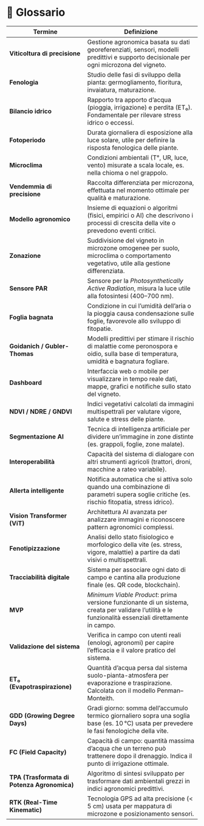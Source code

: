 # 📖 Glossario

| Termine                              | Definizione |
|-------------------------------------|-------------|
| **Viticoltura di precisione**       | Gestione agronomica basata su dati georeferenziati, sensori, modelli predittivi e supporto decisionale per ogni microzona del vigneto. |
| **Fenologia**                       | Studio delle fasi di sviluppo della pianta: germogliamento, fioritura, invaiatura, maturazione. |
| **Bilancio idrico**                 | Rapporto tra apporto d’acqua (pioggia, irrigazione) e perdita (ET₀). Fondamentale per rilevare stress idrico o eccessi. |
| **Fotoperiodo**                     | Durata giornaliera di esposizione alla luce solare, utile per definire la risposta fenologica delle piante. |
| **Microclima**                      | Condizioni ambientali (T°, UR, luce, vento) misurate a scala locale, es. nella chioma o nel grappolo. |
| **Vendemmia di precisione**         | Raccolta differenziata per microzona, effettuata nel momento ottimale per qualità e maturazione. |
| **Modello agronomico**              | Insieme di equazioni o algoritmi (fisici, empirici o AI) che descrivono i processi di crescita della vite o prevedono eventi critici. |
| **Zonazione**                       | Suddivisione del vigneto in microzone omogenee per suolo, microclima o comportamento vegetativo, utile alla gestione differenziata. |
| **Sensore PAR**                     | Sensore per la *Photosynthetically Active Radiation*, misura la luce utile alla fotosintesi (400–700 nm). |
| **Foglia bagnata**                  | Condizione in cui l’umidità dell’aria o la pioggia causa condensazione sulle foglie, favorevole allo sviluppo di fitopatie. |
| **Goidanich / Gubler-Thomas**       | Modelli predittivi per stimare il rischio di malattie come peronospora e oidio, sulla base di temperatura, umidità e bagnatura fogliare. |
| **Dashboard**                       | Interfaccia web o mobile per visualizzare in tempo reale dati, mappe, grafici e notifiche sullo stato del vigneto. |
| **NDVI / NDRE / GNDVI**             | Indici vegetativi calcolati da immagini multispettrali per valutare vigore, salute e stress delle piante. |
| **Segmentazione AI**                | Tecnica di intelligenza artificiale per dividere un’immagine in zone distinte (es. grappoli, foglie, zone malate). |
| **Interoperabilità**                | Capacità del sistema di dialogare con altri strumenti agricoli (trattori, droni, macchine a rateo variabile). |
| **Allerta intelligente**            | Notifica automatica che si attiva solo quando una combinazione di parametri supera soglie critiche (es. rischio fitopatia, stress idrico). |
| **Vision Transformer (ViT)**        | Architettura AI avanzata per analizzare immagini e riconoscere pattern agronomici complessi. |
| **Fenotipizzazione**                | Analisi dello stato fisiologico e morfologico della vite (es. stress, vigore, malattie) a partire da dati visivi o multispettrali. |
| **Tracciabilità digitale**          | Sistema per associare ogni dato di campo e cantina alla produzione finale (es. QR code, blockchain). |
| **MVP**                             | *Minimum Viable Product*: prima versione funzionante di un sistema, creata per validare l’utilità e le funzionalità essenziali direttamente in campo. |
| **Validazione del sistema**         | Verifica in campo con utenti reali (enologi, agronomi) per capire l’efficacia e il valore pratico del sistema. |
| **ET₀ (Evapotraspirazione)**        | Quantità d’acqua persa dal sistema suolo-pianta-atmosfera per evaporazione e traspirazione. Calcolata con il modello Penman–Monteith. |
| **GDD (Growing Degree Days)**       | Gradi giorno: somma dell’accumulo termico giornaliero sopra una soglia base (es. 10 °C) usata per prevedere le fasi fenologiche della vite. |
| **FC (Field Capacity)**             | Capacità di campo: quantità massima d’acqua che un terreno può trattenere dopo il drenaggio. Indica il punto di irrigazione ottimale. |
| **TPA (Trasformata di Potenza Agronomica)** | Algoritmo di sintesi sviluppato per trasformare dati ambientali grezzi in indici agronomici predittivi. |
| **RTK (Real-Time Kinematic)**       | Tecnologia GPS ad alta precisione (< 5 cm) usata per mappatura di microzone e posizionamento sensori. |



